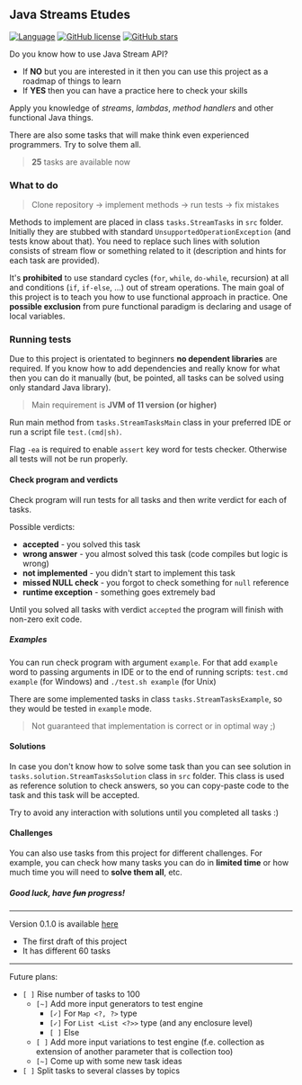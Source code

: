 ## Java Streams Etudes

[![Language](https://img.shields.io/badge/language-java-red.svg)](https://github.com/Shemplo/Java-Streams-Etudes/blob/master/)
[![GitHub license](https://img.shields.io/github/license/Shemplo/Java-Streams-Etudes.svg)](https://github.com/Shemplo/Java-Streams-Etudes/blob/master/LICENSE)
[![GitHub stars](https://img.shields.io/github/stars/Shemplo/Java-Streams-Etudes.svg)](https://github.com/Shemplo/Java-Streams-Etudes/stargazers)

Do you know how to use Java Stream API?

* If **NO** but you are interested in it then you can use this project as a roadmap of things to learn
* If **YES** then you can have a practice here to check your skills 

Apply you knowledge of _streams_, _lambdas_, _method handlers_ and other functional Java things.

There are also some tasks that will make think even experienced programmers. Try to solve them all.

> **25** tasks are available now

### What to do

> Clone repository → implement methods → run tests → fix mistakes

Methods to implement are placed in class `tasks.StreamTasks` in `src` folder. 
Initially they are stubbed with standard `UnsupportedOperationException` (and tests know about that). 
You need to replace such lines with solution consists of stream flow or something related to it
(description and hints for each task are provided).

It's **prohibited** to use standard cycles (`for`, `while`, `do-while`, recursion) at all and 
conditions (`if`, `if-else`, ...) out of stream operations. The main goal of this project is to 
teach you how to use functional approach in practice. One **possible exclusion** from pure functional 
paradigm is declaring and usage of local variables.

### Running tests

Due to this project is orientated to beginners **no dependent libraries** are required.
If you know how to add dependencies and really know for what then you can do it manually 
(but, be pointed, all tasks can be solved using only standard Java library).

> Main requirement is **JVM of 11 version (or higher)**

Run main method from `tasks.StreamTasksMain` class in your preferred IDE or run a script file `test.(cmd|sh)`.

Flag `-ea` is required to enable `assert` key word for tests checker. Otherwise all tests will not be run properly.

#### Check program and verdicts

Check program will run tests for all tasks and then write verdict for each of tasks.

Possible verdicts:

* **accepted** - you solved this task
* **wrong answer** - you almost solved this task (code compiles but logic is wrong)
* **not implemented** - you didn't start to implement this task
* **missed NULL check** - you forgot to check something for `null` reference
* **runtime exception** - something goes extremely bad

Until you solved all tasks with verdict `accepted` the program will finish with non-zero exit code.

##### Examples

You can run check program with argument `example`. 
For that add `example` word to passing arguments in IDE or to the end of running scripts:
`test.cmd example` (for Windows) and `./test.sh example` (for Unix)

There are some implemented tasks in class `tasks.StreamTasksExample`, so they would be tested in `example` mode.

> Not guaranteed that implementation is correct or in optimal way ;)

#### Solutions

In case you don't know how to solve some task than you can see solution in `tasks.solution.StreamTasksSolution` 
class in `src` folder. This class is used as reference solution to check answers, so you can copy-paste code to the
task and this task will be accepted.

Try to avoid any interaction with solutions until you completed all tasks :)

#### Challenges

You can also use tasks from this project for different challenges. 
For example, you can check how many tasks you can do in **limited time** 
or how much time you will need to **solve them all**, etc.

##### Good luck, have <s>fun</s> progress!

<hr />

Version 0.1.0 is available [here](https://github.com/Shemplo/Java-Streams-Etudes/tree/7206e9138a3c2ae0347d983696dfaf56002485a0)

* The first draft of this project
* It has different 60 tasks

<hr />

Future plans:

* `[ ]` Rise number of tasks to 100
  * `[~]` Add more input generators to test engine
    * `[✓]` For `Map <?, ?>` type 
    * `[✓]` For `List <List <?>>` type (and any enclosure level)
    * `[ ]` Else
  * `[ ]` Add more input variations to test engine (f.e. collection as extension of another parameter that is collection too)
  * `[~]` Сome up with some new task ideas
* `[ ]` Split tasks to several classes by topics
